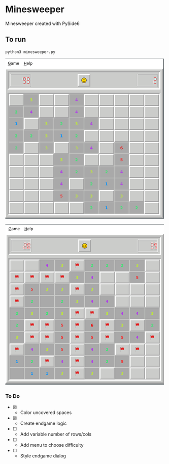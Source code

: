 # Minesweeper

Minesweeper created with PySide6

## To run
```
python3 minesweeper.py
```


![Image of Minesweeper](https://github.com/Lewisjohnward/Python/blob/main/qt/041minesweeper/img/screenshot.png)

![Image of Minesweeper](https://github.com/Lewisjohnward/Python/blob/main/qt/041minesweeper/img/screenshot1.png)

### To Do
- [x] - Color uncovered spaces
- [x] - Create endgame logic
- [ ] - Add variable number of rows/cols
- [ ] - Add menu to choose difficulty
- [ ] - Style endgame dialog
